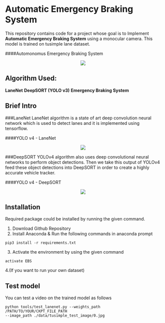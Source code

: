 # Automatic Emergency Braking System
This repository contains code for a project whose goal is to Implement **Automatic Emergency Braking System** using a monocular camera. This model is trained on tusimple lane dataset.

####Automonomus Emergency Braking System
<p align="center"><img src="Output_GIF/EBS.gif"\></p>


## Algorithm Used: 
**LaneNet**
**DeepSORT (YOLO v3)**
**Emergency Braking System**


## Brief Intro
###LaneNet
LaneNet algorithm is a state of art deep convolution neural network which is used to detect lanes and it is implemented using tensorflow.

####YOLO v4 - LaneNet
<p align="center"><img src="Output_GIF/laneNet.gif"\></p>


###DeepSORT
YOLOv4 algorithm also uses deep convolutional neural networks to perform object detections. Then we take this output of YOLOv4 feed these object detections into DeepSORT in order to create a highly accurate vehicle tracker.

####YOLO v4 - DeepSORT
<p align="center"><img src="Output_GIF/deepSORT.gif"\></p>


## Installation
Required package could be installed by running the given command.

1. Download Github Repository
2. Install Anaconda & Run the following commands in anaconda prompt
```
pip3 install -r requirements.txt
```

3. Activate the environment by using the given command
```
activate EBS
```

4.(If you want to run your own dataset)
## Test model
You can test a video on the trained model as follows

```
python tools/test_lanenet.py --weights_path /PATH/TO/YOUR/CKPT_FILE_PATH 
--image_path ./data/tusimple_test_image/0.jpg
```
